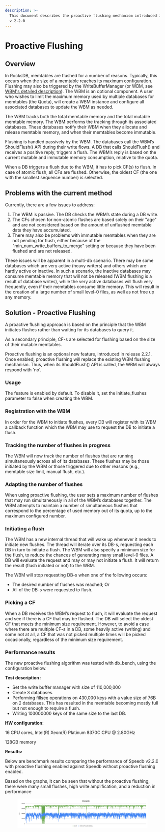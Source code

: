```yaml
---
description: >-
  This document describes the proactive flushing mechanism introduced in Speedb
  v 2.2.0
---
```


# Proactive Flushing

## Overview

In RocksDB, memtables are flushed for a number of reasons. Typically, this occurs when the size of a memtable reaches its maximum configuration. Flushing may also be triggered by the WriteBufferManager (or WBM, see [WBM's detailed description](https://github.com/EighteenZi/rocksdb\_wiki/blob/master/Write-Buffer-Manager.md)). The WBM is an optional component. A user who wishes to limit the maximum memory used by multiple databases for memtables (the Quota), will create a WBM instance and configure all associated databases to update the WBM as needed.

The WBM tracks both the total memtable memory and the total mutable memtable memory. The WBM performs the tracking through its associated databases. These databases notify their WBM when they allocate and release memtable memory, and when their memtables become immutable.

Flushing is handled passively by the WBM. The databases call the WBM’s ShouldFlush() API during their write flows. A DB that calls ShouldFlush() and receives a positive reply, triggers a flush. The WBM’s reply is based on the current mutable and immutable memory consumption, relative to the quota.

When a DB triggers a flush due to the WBM, it has to pick CF(s) to flush. In case of atomic flush, all CFs are flushed. Otherwise, the oldest CF (the one with the smallest sequence number) is selected.

## Problems with the current method

Currently, there are a few issues to address:

1. The WBM is passive. The DB checks the WBM’s state during a DB write.
2. The CFs chosen for non-atomic flushes are based solely on their "age" and are not considered based on the amount of unflushed memtable data they have accumulated.
3. There may also be problems with immutable memtables when they are not pending for flush, either because of the "min\_num\_write\_buffers\_to\_merge" setting or because they have been flushed and are not released.

&#x20;

These issues will be apparent in a multi-db scenario. There may be some databases which are very active (heavy writers) and others which are hardly active or inactive. In such a scenario, the inactive databases may consume memtable memory that will not be released (WBM flushing is a result of database writes), while the very active databases will flush very frequently, even if their memtables consume little memory. This will result in the creation of a large number of small level-0 files, as well as not free up any memory.

&#x20;

## Solution - Proactive Flushing

A proactive flushing approach is based on the principle that the WBM initiates flushes rather than waiting for its databases to query it.

As a secondary principle, CF-s are selected for flushing based on the size of their mutable memtables.

Proactive flushing is an optional new feature, introduced in release 2.2.1. Once enabled, proactive flushing will replace the existing WBM flushing mechanism. Thus, when its ShouldFlush() API is called, the WBM will always respond with 'no'.

### Usage

The feature is enabled by default. To disable it, set the initiate\_flushes parameter to false when creating the WBM.&#x20;

### Registration with the WBM

In order for the WBM to initiate flushes, every DB will register with its WBM a callback function which the WBM may use to request the DB to initiate a flush.

### Tracking the number of flushes in progress

The WBM will now track the number of flushes that are running simultaneously across all of its databases. These flushes may be those initiated by the WBM or those triggered due to other reasons (e.g., memtable size limit, manual flush, etc.).

### Adapting the number of flushes

When using proactive flushing, the user sets a maximum number of flushes that may run simultaneously in all of the WBM’s databases together. The WBM attempts to maintain a number of simultaneous flushes that correspond to the percentage of used memory out of its quota, up to the maximum configured number.&#x20;

### Initiating a flush

The WBM has a new internal thread that will wake up whenever it needs to initiate new flushes. The thread will iterate over its DB-s, requesting each DB in turn to initiate a flush. The WBM will also specify a minimum size for the flush, to reduce the chances of generating many small level-0 files. A DB will evaluate the request and may or may not initiate a flush. It will return the result (flush initiated or not) to the WBM.

The WBM will stop requesting DB-s when one of the following occurs:

* The desired number of flushes was reached; Or
* All of the DB-s were requested to flush.

### Picking a CF

When a DB receives the WBM’s request to flush, it will evaluate the request and see if there is a CF that may be flushed. The DB will select the oldest CF that meets the minimum size requirement. However, to avoid a case where there are multiple CF-s in a DB, some heavily active (writing) and some not at all, a CF that was not picked multiple times will be picked occasionally, regardless of the minimum size requirement.

### Performance results

The new proactive flushing algorithm was tested with db\_bench, using the configuration below.

**Test description :**

* Set the write buffer manager with size of 110,000,000
* Create 3 databases.
* Performing fillseq operations on 430,000 keys with a value size of 76B on 2 databases. This has resulted in the memtable becoming mostly full but not enough to require a flush.
* Writing 100000000 keys of the same size to the last DB.

**HW configuration:**&#x20;

16 CPU cores, Intel(R) Xeon(R) Platinum 8370C CPU @ 2.80GHz

128GB memory

**Results:**

Below are benchmark results comparing the performance of Speedb v2.2.0 with proactive flushing enabled against Speedb without proactive flushing enabled.&#x20;

Based on the graphs, it can be seen that without the proactive flushing, there were many small flushes, high write amplification, and a reduction in performance



<figure><img src="../.gitbook/assets/Proactive flushes overwrite.png" alt=""><figcaption></figcaption></figure>
